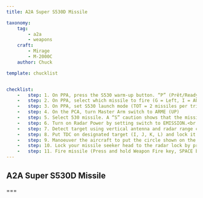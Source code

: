 ```yaml
---
title: A2A Super S530D Missile

taxonomy:
    tag:
        - a2a
        - weapons
    craft:
        - Mirage
        - M-2000C
    author: Chuck

template: chucklist


checklist:
    -   step: 1. On PPA, press the S530 warm-up button. “P” (Prêt/Ready) will blink during warm-up process (30 s) and remain illuminated when warm-up is complete.
    -   step: 2. On PPA, select which missile to fire (G = Left, I = AUTO, R = Right)
    -   step: 3. On PPA, set S530 launch mode (TOT = 2 missiles per trigger press, PAR = 1 missile per trigger press)
    -   step: 4. On the PCA, turn Master Arm switch to ARME (UP)
    -   step: 5. Select 530 missile. A “S” caution shows that the missile is selected.
    -   step: 6. Turn on Radar Power by setting switch to EMISSION.<br />• Consult previous chapter for radar operation parameters
    -   step: 7. Detect target using vertical antenna and radar range controls. Radar will be in RWS (Range While Scan) mode.
    -   step: 8. Put TDC on designated target (I, J, K, L) and lock it by pressing ENTER. Target will have a square on it on the HUD and radar will enter TWS (Track While Scan) mode.
    -   step: 9. Manoeuver the aircraft to put the circle shown on the HUD on the square.
    -   step: 10. Lock your missile seeker head to the radar lock by pressing ENTER once circle and square are aligned. Radar will enter STT (Single Track Scan) mode.
    -   step: 11. Fire missile (Press and hold Weapon Fire key, SPACE by default) when missile is within KILL (no escape) range.
---
```


## A2A Super S530D Missile

===
